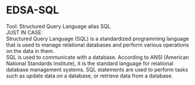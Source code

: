 # EDSA-SQL
Tool: Structured Query Language alias SQL<br>
JUST IN CASE: <br>
Structured Query Language (SQL) is a standardized programming language that is used to manage relational databases and perform various operations on the data in them.<br>
SQL is used to communicate with a database. According to ANSI (American National Standards Institute), it is the standard language for relational database management systems. SQL statements are used to perform tasks such as update data on a database, or retrieve data from a database.
